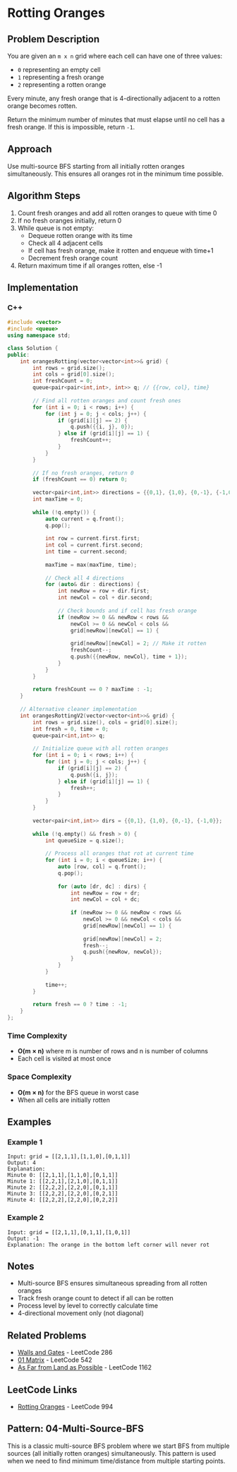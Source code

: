 # Rotting Oranges

## Problem Description

You are given an `m x n` grid where each cell can have one of three values:
- `0` representing an empty cell
- `1` representing a fresh orange  
- `2` representing a rotten orange

Every minute, any fresh orange that is 4-directionally adjacent to a rotten orange becomes rotten.

Return the minimum number of minutes that must elapse until no cell has a fresh orange. If this is impossible, return `-1`.

## Approach

Use multi-source BFS starting from all initially rotten oranges simultaneously. This ensures all oranges rot in the minimum time possible.

## Algorithm Steps

1. Count fresh oranges and add all rotten oranges to queue with time 0
2. If no fresh oranges initially, return 0
3. While queue is not empty:
   - Dequeue rotten orange with its time
   - Check all 4 adjacent cells
   - If cell has fresh orange, make it rotten and enqueue with time+1
   - Decrement fresh orange count
4. Return maximum time if all oranges rotten, else -1

## Implementation

### C++

```cpp
#include <vector>
#include <queue>
using namespace std;

class Solution {
public:
    int orangesRotting(vector<vector<int>>& grid) {
        int rows = grid.size();
        int cols = grid[0].size();
        int freshCount = 0;
        queue<pair<pair<int,int>, int>> q; // {{row, col}, time}
        
        // Find all rotten oranges and count fresh ones
        for (int i = 0; i < rows; i++) {
            for (int j = 0; j < cols; j++) {
                if (grid[i][j] == 2) {
                    q.push({{i, j}, 0});
                } else if (grid[i][j] == 1) {
                    freshCount++;
                }
            }
        }
        
        // If no fresh oranges, return 0
        if (freshCount == 0) return 0;
        
        vector<pair<int,int>> directions = {{0,1}, {1,0}, {0,-1}, {-1,0}};
        int maxTime = 0;
        
        while (!q.empty()) {
            auto current = q.front();
            q.pop();
            
            int row = current.first.first;
            int col = current.first.second;
            int time = current.second;
            
            maxTime = max(maxTime, time);
            
            // Check all 4 directions
            for (auto& dir : directions) {
                int newRow = row + dir.first;
                int newCol = col + dir.second;
                
                // Check bounds and if cell has fresh orange
                if (newRow >= 0 && newRow < rows && 
                    newCol >= 0 && newCol < cols && 
                    grid[newRow][newCol] == 1) {
                    
                    grid[newRow][newCol] = 2; // Make it rotten
                    freshCount--;
                    q.push({{newRow, newCol}, time + 1});
                }
            }
        }
        
        return freshCount == 0 ? maxTime : -1;
    }
    
    // Alternative cleaner implementation
    int orangesRottingV2(vector<vector<int>>& grid) {
        int rows = grid.size(), cols = grid[0].size();
        int fresh = 0, time = 0;
        queue<pair<int,int>> q;
        
        // Initialize queue with all rotten oranges
        for (int i = 0; i < rows; i++) {
            for (int j = 0; j < cols; j++) {
                if (grid[i][j] == 2) {
                    q.push({i, j});
                } else if (grid[i][j] == 1) {
                    fresh++;
                }
            }
        }
        
        vector<pair<int,int>> dirs = {{0,1}, {1,0}, {0,-1}, {-1,0}};
        
        while (!q.empty() && fresh > 0) {
            int queueSize = q.size();
            
            // Process all oranges that rot at current time
            for (int i = 0; i < queueSize; i++) {
                auto [row, col] = q.front();
                q.pop();
                
                for (auto [dr, dc] : dirs) {
                    int newRow = row + dr;
                    int newCol = col + dc;
                    
                    if (newRow >= 0 && newRow < rows && 
                        newCol >= 0 && newCol < cols && 
                        grid[newRow][newCol] == 1) {
                        
                        grid[newRow][newCol] = 2;
                        fresh--;
                        q.push({newRow, newCol});
                    }
                }
            }
            
            time++;
        }
        
        return fresh == 0 ? time : -1;
    }
};
```

### Time Complexity

- **O(m × n)** where m is number of rows and n is number of columns
- Each cell is visited at most once

### Space Complexity

- **O(m × n)** for the BFS queue in worst case
- When all cells are initially rotten

## Examples

### Example 1

```
Input: grid = [[2,1,1],[1,1,0],[0,1,1]]
Output: 4
Explanation:
Minute 0: [[2,1,1],[1,1,0],[0,1,1]]
Minute 1: [[2,2,1],[2,1,0],[0,1,1]]
Minute 2: [[2,2,2],[2,2,0],[0,1,1]]
Minute 3: [[2,2,2],[2,2,0],[0,2,1]]
Minute 4: [[2,2,2],[2,2,0],[0,2,2]]
```

### Example 2

```
Input: grid = [[2,1,1],[0,1,1],[1,0,1]]
Output: -1
Explanation: The orange in the bottom left corner will never rot
```

## Notes

- Multi-source BFS ensures simultaneous spreading from all rotten oranges
- Track fresh orange count to detect if all can be rotten
- Process level by level to correctly calculate time
- 4-directional movement only (not diagonal)

## Related Problems

- [Walls and Gates](https://leetcode.com/problems/walls-and-gates/) - LeetCode 286
- [01 Matrix](https://leetcode.com/problems/01-matrix/) - LeetCode 542
- [As Far from Land as Possible](https://leetcode.com/problems/as-far-from-land-as-possible/) - LeetCode 1162

## LeetCode Links

- [Rotting Oranges](https://leetcode.com/problems/rotting-oranges/) - LeetCode 994

## Pattern: 04-Multi-Source-BFS

This is a classic multi-source BFS problem where we start BFS from multiple sources (all initially rotten oranges) simultaneously. This pattern is used when we need to find minimum time/distance from multiple starting points.
